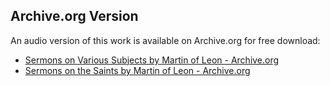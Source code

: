 ## Archive.org Version

An audio version of this work is available on Archive.org for free download:

* [Sermons on Various Subjects by Martin of Leon - Archive.org](https://archive.org/details/sermons-on-various-subjects)
* [Sermons on the Saints by Martin of Leon - Archive.org](https://archive.org/details/sermons-on-the-saints)